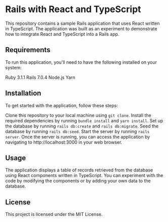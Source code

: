 # Rails with React and TypeScript
This repository contains a sample Rails application that uses React written in TypeScript. The application was built as an experiment to demonstrate how to integrate React and TypeScript into a Rails app.

## Requirements
To run this application, you'll need to have the following installed on your system:

Ruby 3.1.1
Rails 7.0.4
Node.js
Yarn

## Installation
To get started with the application, follow these steps:

Clone this repository to your local machine using `git clone`.
Install the required dependencies by running `bundle install` and `yarn install`.
Set up the database by running `rails db:create` and `rails db:migrate`.
Seed the database by running `rails db:seed`.
Start the server by running `rails server`.
Once the server is running, you can access the application by navigating to http://localhost:3000 in your web browser.

## Usage
The application displays a table of records retrieved from the database using React components written in TypeScript. You can experiment with the code by modifying the components or by adding your own data to the database.

## License
This project is licensed under the MIT License.